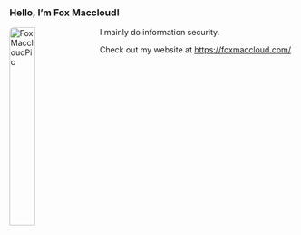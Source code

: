 ### Hello, I’m Fox Maccloud!

[<img alt="FoxMaccloudPic" src="https://foxmaccloud.com/FoxTwitter.png" style="border-radius: 8px; width: 30%; float: left; margin-right:8px">](https://foxmaccloud.com/)

I mainly do information security.

Check out my website at https://foxmaccloud.com/



<!--
**FoxMaccloud/FoxMaccloud** is a ✨ _special_ ✨ repository because its `README.md` (this file) appears on your GitHub profile.

Here are some ideas to get you started:

- 🔭 I’m currently working on ...
- 🌱 I’m currently learning ...
- 👯 I’m looking to collaborate on ...
- 🤔 I’m looking for help with ...
- 💬 Ask me about ...
- 📫 How to reach me: ...
- 😄 Pronouns: ...
- ⚡ Fun fact: ...
-->

